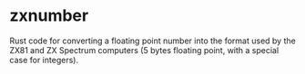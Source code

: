 # zxnumber

Rust code for converting a floating point number into the format used by the ZX81 and ZX Spectrum computers (5 bytes floating point, with a special case for integers).
